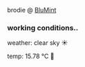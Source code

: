 brodie @ [BluMint](https://www.linkedin.com/company/blumint-io/)

<!--weather_start-->
### working conditions..

weather: clear sky ☀️

temp: 15.78 °C 👕

<!--weather_end-->
